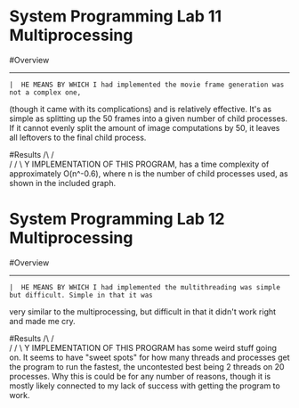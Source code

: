 # System Programming Lab 11 Multiprocessing

#Overview
   ___
    |  HE MEANS BY WHICH I had implemented the movie frame generation was not a complex one,
(though it came with its complications) and is relatively effective. It's as simple as splitting up the 
50 frames into a given number of child processes. If it cannot evenly split the amount of image computations
by 50, it leaves all leftovers to the final child process.

#Results
   /\  /\
  /  \/  \ Y IMPLEMENTATION OF THIS PROGRAM, has a time complexity of approximately O(n^-0.6), where n is the number
of child processes used, as shown in the included graph.

# System Programming Lab 12 Multiprocessing

#Overview
   ___
    |  HE MEANS BY WHICH I had implemented the multithreading was simple but difficult. Simple in that it was 
 very similar to the multiprocessing, but difficult in that it didn't work right and made me cry.

#Results
   /\  /\
  /  \/  \ Y IMPLEMENTATION OF THIS PROGRAM has some weird stuff going on. It seems to have "sweet spots" for how
  many threads and processes get the program to run the fastest, the uncontested best being 2 threads on 20 processes.
  Why this is could be for any number of reasons, though it is mostly likely connected to my lack of success with
  getting the program to work.